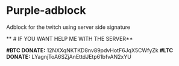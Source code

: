 # Purple-adblock
Adblock for the twitch using server side signature






** # IF YOU WANT HELP ME WITH THE SERVER**

**#BTC DONATE:** 12NXXqNKTKD8nv89pdvHotF6JqX5CWfyZk
**#LTC DONATE:** LYagnjToA6SZjAnEttdJEtp61bfvAN2xYU
